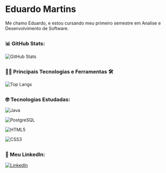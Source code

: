 # Eduardo Martins
Me chamo Eduardo, e estou cursando meu primeiro semestre em Analise e Desenvolvimento de Software.

##
### 📊 GitHub Stats:
![GitHub Stats](https://github-readme-stats.vercel.app/api?username=Eduardo0404&theme=transparent&bg_color=000&border_color=30A3DC&show_icons=true&icon_color=30A3DC&title_color=E94D5F&text_color=FFF)
##
### 👨‍💻 Principais Tecnologias e Ferramentas 🛠

![Top Langs](https://github-readme-stats-git-masterrstaa-rickstaa.vercel.app/api/top-langs/?username=Eduardo0404&bg_color=000&border_color=30A3DC&title_color=E94D5F&text_color=FFF)



##
### 🤓 Tecnologias Estudadas:
![Java](https://img.shields.io/badge/java-%23ED8B00.svg?style=for-the-badge&logo=openjdk&logoColor=white)

![PostgreSQL](https://img.shields.io/badge/PostgreSQL-000?style=for-the-badge&logo=postgresql)

![HTML5](https://img.shields.io/badge/HTML5-E34F26?style=for-the-badge&logo=html5&logoColor=white)

![CSS3](https://img.shields.io/badge/CSS3-1572B6?style=for-the-badge&logo=css3&logoColor=white)



##
### 📲 Meu LinkedIn:

[![LinkedIn](https://img.shields.io/badge/linkedin-%230077B5.svg?style=for-the-badge&logo=linkedin&logoColor=white)](https://www.linkedin.com/in/eduardo-martins-5717b1220/)